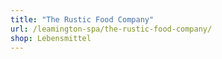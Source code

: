 ```yaml
---
title: "The Rustic Food Company"
url: /leamington-spa/the-rustic-food-company/
shop: Lebensmittel
---
```

